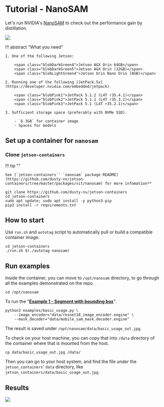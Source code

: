# Tutorial - NanoSAM

Let's run NVIDIA's [NanoSAM](https://github.com/NVIDIA-AI-IOT/nanosam) to check out the performance gain by distillation.

![](https://raw.githubusercontent.com/NVIDIA-AI-IOT/nanosam/main/assets/basic_usage_out.jpg)

!!! abstract "What you need"

    1. One of the following Jetson:

        <span class="blobDarkGreen4">Jetson AGX Orin 64GB</span>
        <span class="blobDarkGreen5">Jetson AGX Orin (32GB)</span>
        <span class="blobLightGreen4">Jetson Orin Nano Orin (8GB)</span>

    2. Running one of the following [JetPack.5x](https://developer.nvidia.com/embedded/jetpack)

        <span class="blobPink1">JetPack 5.1.2 (L4T r35.4.1)</span>
        <span class="blobPink2">JetPack 5.1.1 (L4T r35.3.1)</span>
        <span class="blobPink3">JetPack 5.1 (L4T r35.2.1)</span>

    3. Sufficient storage space (preferably with NVMe SSD).

        - `6.3GB` for container image
        - Spaces for models

## Set up a container for `nanosam`

### Clone `jetson-containers`

!!! tip ""

    See [`jetson-containers`' `nanosam` package README](https://github.com/dusty-nv/jetson-containers/tree/master/packages/vit/nanosam) for more infomation**

```
git clone https://github.com/dusty-nv/jetson-containers
cd jetson-containers
sudo apt update; sudo apt install -y python3-pip
pip3 install -r requirements.txt
```

## How to start

Use `run.sh` and `autotag` script to automatically pull or build a compatible container image.

```
cd jetson-containers
./run.sh $(./autotag nanosam)
```

## Run examples

Inside the container, you can move to `/opt/nanosam` directory, to go through all the examples demonstrated on the repo.

```
cd /opt/nanosam
```

To run the "[**Example 1 - Segment with bounding box**](https://github.com/NVIDIA-AI-IOT/nanosam#example-1---segment-with-bounding-box)":

```
python3 examples/basic_usage.py \
    --image_encoder="data/resnet18_image_encoder.engine" \
    --mask_decoder="data/mobile_sam_mask_decoder.engine"
```

The result is saved under `/opt/nanosam/data/basic_usage_out.jpg`.

To check on your host machine, you can copy that into `/data` directory of the container where that is mounted from the host.

```
cp data/basic_usage_out.jpg /data/
```

Then you can go to your host system, and find the file under the `jetson_containers`' `data` directory, like `jetson_containers/data/basic_usage_out.jpg`.

## Results

![](https://raw.githubusercontent.com/NVIDIA-AI-IOT/nanosam/main/assets/basic_usage_out.jpg)